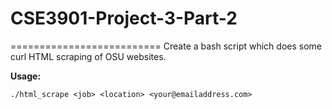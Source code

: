 # CSE3901-Project-3-Part-2
==========================
 Create a bash script which does some curl HTML scraping of OSU websites.

**Usage:**

````
./html_scrape <job> <location> <your@emailaddress.com>
````
